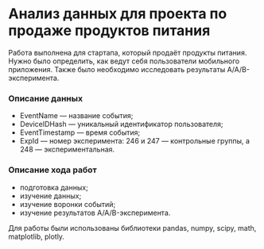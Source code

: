 # Анализ данных для проекта по продаже продуктов питания

Работа выполнена для стартапа, который продаёт продукты питания. Нужно было определить, как ведут себя пользователи мобильного приложения.
Также было необходимо исследовать результаты A/A/B-эксперимента.

### Описание данных

- EventName — название события;
- DeviceIDHash — уникальный идентификатор пользователя;
- EventTimestamp — время события;
- ExpId — номер эксперимента: 246 и 247 — контрольные группы, а 248 — экспериментальная.

### Описание хода работ

- подготовка данных;
- изучение данных;
- изучение воронки событий;
- изучение результатов A/A/B-эксперимента.

Для работы были использованы библиотеки pandas, numpy, scipy, math, matplotlib, plotly.
